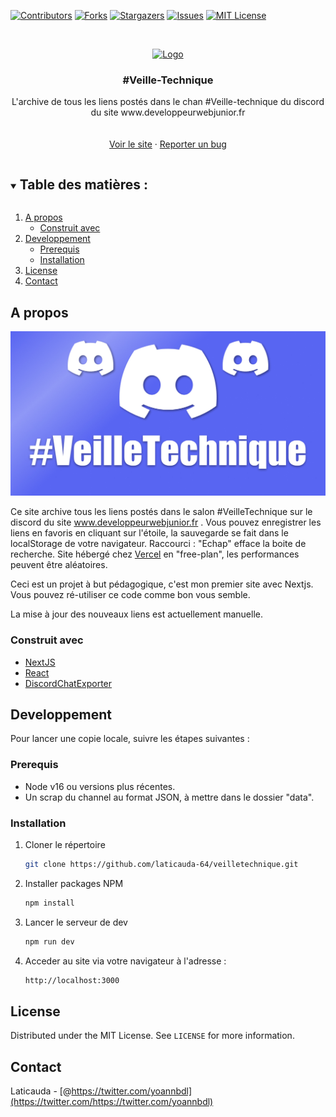 <!--
*** Thanks for checking out the Best-README-Template. If you have a suggestion
*** that would make this better, please fork the repo and create a pull request
*** or simply open an issue with the tag "enhancement".
*** Thanks again! Now go create something AMAZING! :D
***
***
***
*** To avoid retyping too much info. Do a search and replace for the following:
*** laticauda-64, veilletechnique, https://twitter.com/yoannbdl, yoannb641@hotmail.com, #veille-technique, project_description
-->

<!-- PROJECT SHIELDS -->
<!--
*** I'm using markdown "reference style" links for readability.
*** Reference links are enclosed in brackets [ ] instead of parentheses ( ).
*** See the bottom of this document for the declaration of the reference variables
*** for contributors-url, forks-url, etc. This is an optional, concise syntax you may use.
*** https://www.markdownguide.org/basic-syntax/#reference-style-links
-->

[![Contributors][contributors-shield]][contributors-url]
[![Forks][forks-shield]][forks-url]
[![Stargazers][stars-shield]][stars-url]
[![Issues][issues-shield]][issues-url]
[![MIT License][license-shield]][license-url]

<!-- PROJECT LOGO -->
<br />
<p align="center">
  <a href="https://github.com/laticauda-64/veilletechnique">
    <img src="public/favicon.ico" alt="Logo" width="80" height="80">
  </a>

  <h3 align="center">#Veille-Technique</h3>

  <p align="center">
    L'archive de tous les liens postés dans le chan #Veille-technique du discord du site www.developpeurwebjunior.fr
    <br />
    <br />
    <br />
    <a href="https://github.com/laticauda-64/veilletechnique">Voir le site</a>
    ·
    <a href="https://github.com/laticauda-64/veilletechnique/issues">Reporter un bug</a>

  </p>
</p>

<!-- TABLE OF CONTENTS -->
<details open="open">
  <summary><h2 style="display: inline-block">Table des matières :</h2></summary>
  <ol>
    <li>
      <a href="#a-propos">A propos</a>
      <ul>
        <li><a href="#construit-avec">Construit avec</a></li>
      </ul>
    </li>
    <li>
      <a href="#developpement">Developpement</a>
      <ul>
        <li><a href="#prerequis">Prerequis</a></li>
        <li><a href="#installation">Installation</a></li>
      </ul>
    </li>
    <li><a href="#license">License</a></li>
    <li><a href="#contact">Contact</a></li>
  </ol>
</details>

<!-- ABOUT THE PROJECT -->

## A propos

[![#Veille-Technique capture d'écran][product-screenshot]](https://vercel.com)

Ce site archive tous les liens postés dans le salon #VeilleTechnique sur le discord du site www.developpeurwebjunior.fr . Vous pouvez enregistrer les liens en favoris en cliquant sur l'étoile, la sauvegarde se fait dans le localStorage de votre navigateur. Raccourci : "Echap" efface la boite de recherche. Site hébergé chez [Vercel](https://vercel.com/) en "free-plan", les performances peuvent être aléatoires.

Ceci est un projet à but pédagogique, c'est mon premier site avec Nextjs. Vous pouvez ré-utiliser ce code comme bon vous semble.

La mise à jour des nouveaux liens est actuellement manuelle.

### Construit avec

- [NextJS](https://nextjs.org/)
- [React](https://reactjs.org/)
- [DiscordChatExporter](https://github.com/Tyrrrz/DiscordChatExporter)

<!-- GETTING STARTED -->

## Developpement

Pour lancer une copie locale, suivre les étapes suivantes :

### Prerequis

- Node v16 ou versions plus récentes.
- Un scrap du channel au format JSON, à mettre dans le dossier "data".

### Installation

1. Cloner le répertoire
   ```sh
   git clone https://github.com/laticauda-64/veilletechnique.git
   ```
2. Installer packages NPM
   ```sh
   npm install
   ```
3. Lancer le serveur de dev
   ```sh
   npm run dev
   ```
4. Acceder au site via votre navigateur à l'adresse :
   ```sh
   http://localhost:3000
   ```

<!-- LICENSE -->

## License

Distributed under the MIT License. See `LICENSE` for more information.

<!-- CONTACT -->

## Contact

Laticauda - [@https://twitter.com/yoannbdl](https://twitter.com/https://twitter.com/yoannbdl)

<!-- MARKDOWN LINKS & IMAGES -->
<!-- https://www.markdownguide.org/basic-syntax/#reference-style-links -->

[contributors-shield]: https://img.shields.io/github/contributors/laticauda-64/veilletechnique.svg?style=for-the-badge
[contributors-url]: https://github.com/laticauda-64/veilletechnique/graphs/contributors
[stars-shield]: https://img.shields.io/github/stars/laticauda-64/veilletechnique.svg?style=for-the-badge
[stars-url]: https://github.com/laticauda-64/veilletechnique/stargazers
[forks-shield]: https://img.shields.io/github/forks/laticauda-64/veilletechnique.svg?style=for-the-badge
[forks-url]: https://github.com/laticauda-64/veilletechnique/network/members
[issues-shield]: https://img.shields.io/github/issues/laticauda-64/veilletechnique.svg?style=for-the-badge
[issues-url]: https://github.com/laticauda-64/veilletechnique/issues
[license-shield]: https://img.shields.io/github/license/laticauda-64/veilletechnique.svg?style=for-the-badge
[license-url]: https://github.com/laticauda-64/veilletechnique/blob/main/LICENSE
[product-screenshot]: public/screenshot.jpg
